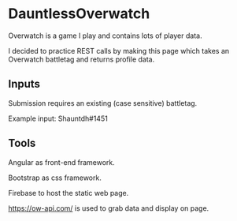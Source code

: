 # DauntlessOverwatch

Overwatch is a game I play and contains lots of player data. 

I decided to practice REST calls by making this page which takes an Overwatch battletag and returns profile data.


## Inputs
Submission requires an existing (case sensitive) battletag.

Example input: Shauntdh#1451

## Tools
Angular as front-end framework.

Bootstrap as css framework.

Firebase to host the static web page.

https://ow-api.com/ is used to grab data and display on page.
